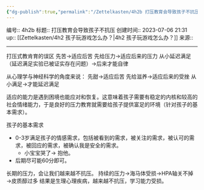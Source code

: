 ```yaml
---
{"dg-publish":true,"permalink":"/Zettelkasten/4h2b 打压教育会导致孩子不抗压/","dgPassFrontmatter":true}
---
```


编号:: 4h2b
标题:: 打压教育会导致孩子不抗压
创建时间:: 2023-07-06 21:31
up:: [[Zettelkasten/4h2 孩子玩游戏怎么办？\|4h2 孩子玩游戏怎么办？]]
来源:: 

---

打压式教肯育的误区
先苦→适应后苦
先给压力→适应后来的压力
从小延迟满足（延迟满足实验已被证实存在问题）→后来才能自律

从心理学与神经科学的角度来说：
先甜→适应后苦
先给滋养→适应后来的受挫
从小满足→才能延迟满足

适应的能力是遇到困境也能应对和恢复。这意味着孩子需要有稳定的内核和较高的社会情绪能力，于是良好的压力教育就需要给孩子提供富足的环境（针对孩子的基本需求）。

孩子的基本需求
- 0-3岁满足孩子的情感需求，包括被看到的需求，被关注的需求，被认可的需求，被回应的需求，被确认我是安全的需求。
	- 小宝宝哭了-> 抱他。
- 后期尽可能60分即可。

长期的压力，会让我们越来越不抗压。
持续的压力→海马体受损→HPA轴关不掉→皮质醇过多
结果是生理心理疾病，越来越不抗压，学习能力受损。

